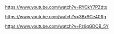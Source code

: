 https://www.youtube.com/watch?v=RYCkY7PZdto

https://www.youtube.com/watch?v=3Bx9Ce40ffg

https://www.youtube.com/watch?v=Fz6qGDOB_5Y
